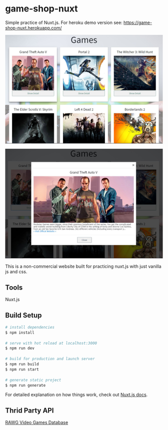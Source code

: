 # game-shop-nuxt

Simple practice of Nuxt.js. For heroku demo version see: https://game-shop-nuxt.herokuapp.com/

![cover1](https://github.com/EasonLin0716/game-shop-nuxt/blob/master/assets/img/cover1.JPG?raw=true)

![cover2](https://github.com/EasonLin0716/game-shop-nuxt/blob/master/assets/img/cover2.JPG?raw=true)

This is a non-commercial website built for practicing nuxt.js with just vanilla js and css.

## Tools

Nuxt.js

## Build Setup

```bash
# install dependencies
$ npm install

# serve with hot reload at localhost:3000
$ npm run dev

# build for production and launch server
$ npm run build
$ npm run start

# generate static project
$ npm run generate
```

For detailed explanation on how things work, check out [Nuxt.js docs](https://nuxtjs.org).

## Thrid Party API

[RAWG Video Games Database](https://rapidapi.com/accujazz/api/rawg-video-games-database/endpoints)
